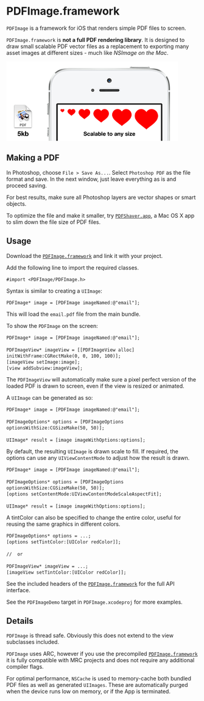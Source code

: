 PDFImage.framework
===========

`PDFImage` is a framework for iOS that renders simple PDF files to screen.

`PDFImage.framework` is **not a full PDF rendering library**. It is designed to draw small scalable PDF vector files as a replacement to exporting many asset images at different sizes - much like *NSImage on the Mac*.

![image](Images/scalable.png?raw=true)

Making a PDF
-----

In Photoshop, choose `File > Save As...`. Select `Photoshop PDF` as the file format and save. In the next window, just leave everything as is and proceed saving.

For best results, make sure all Photoshop layers are vector shapes or smart objects.

To optimize the file and make it smaller, try [`PDFShaver.app`](https://github.com/tparry/PDFShaver.app), a Mac OS X app to slim down the file size of PDF files.

Usage
-----

Download the [`PDFImage.framework`](../../releases/latest) and link it with your project.

Add the following line to import the required classes.

    #import <PDFImage/PDFImage.h>

Syntax is similar to creating a `UIImage`:

    PDFImage* image = [PDFImage imageNamed:@"email"];

This will load the `email.pdf` file from the main bundle.

To show the `PDFImage` on the screen:

    PDFImage* image = [PDFImage imageNamed:@"email"];
    
    PDFImageView* imageView = [[PDFImageView alloc] initWithFrame:CGRectMake(0, 0, 100, 100)];
    [imageView setImage:image];
    [view addSubview:imageView];
    
The `PDFImageView` will automatically make sure a pixel perfect version of the loaded PDF is drawn to screen, even if the view is resized or animated.

A `UIImage` can be generated as so:

    PDFImage* image = [PDFImage imageNamed:@"email"];
    
    PDFImageOptions* options = [PDFImageOptions optionsWithSize:CGSizeMake(50, 50)];
    
    UIImage* result = [image imageWithOptions:options];
    
By default, the resulting `UIImage` is drawn scale to fill. If required, the options can use any `UIViewContentMode` to adjust how the result is drawn.

    PDFImage* image = [PDFImage imageNamed:@"email"];
    
    PDFImageOptions* options = [PDFImageOptions optionsWithSize:CGSizeMake(50, 50)];
    [options setContentMode:UIViewContentModeScaleAspectFit];
    
    UIImage* result = [image imageWithOptions:options];


A tintColor can also be specified to change the entire color, useful for reusing the same graphics in different colors.

    PDFImageOptions* options = ...;
    [options setTintColor:[UIColor redColor]];
    
    //  or
    
    PDFImageView* imageView = ...;
    [imageView setTintColor:[UIColor redColor]];

See the included headers of the [`PDFImage.framework`](../../releases/latest) for the full API interface.

See the `PDFImageDemo` target in `PDFImage.xcodeproj` for more examples.


Details
-----

`PDFImage` is thread safe. Obviously this does not extend to the view subclasses included.

`PDFImage` uses ARC, however if you use the precompiled [`PDFImage.framework`](../../releases/latest) it is fully compatible with MRC projects and does not require any additional compiler flags.

For optimal performance, `NSCache` is used to memory-cache both bundled PDF files as well as generated `UIImages`. These are automatically purged when the device runs low on memory, or if the App is terminated.
